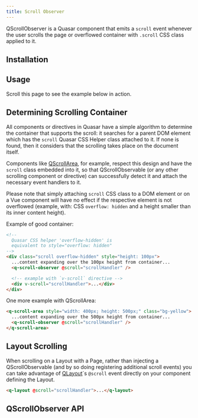 ```yaml
---
title: Scroll Observer
---
```

QScrollObserver is a Quasar component that emits a `scroll` event whenever the user scrolls the page or overflowed container with `.scroll` CSS class applied to it.

## Installation
<doc-installation components="QScrollObserver" />

## Usage
Scroll this page to see the example below in action.

<doc-example title="Basic" file="QScrollObserver/Basic" />

## Determining Scrolling Container
All components or directives in Quasar have a simple algorithm to determine the container that supports the scroll: it searches for a parent DOM element which has the `scroll` Quasar CSS Helper class attached to it. If none is found, then it considers that the scrolling takes place on the document itself.

Components like [QScrollArea](/vue-components/scroll-area), for example, respect this design and have the `scroll` class embedded into it, so that QScrollObservable (or any other scrolling component or directive) can successfully detect it and attach the necessary event handlers to it.

Please note that simply attaching `scroll` CSS class to a DOM element or on a Vue component will have no effect if the respective element is not overflowed (example, with: CSS `overflow: hidden` and a height smaller than its inner content height).

Example of good container:
```html
<!--
  Quasar CSS helper 'overflow-hidden' is
  equivalent to style="overflow: hidden"
-->
<div class="scroll overflow-hidden" style="height: 100px">
  ...content expanding over the 100px height from container...
  <q-scroll-observer @scroll="scrollHandler" />

  <!-- example with `v-scroll` directive -->
  <div v-scroll="scrollHandler">...</div>
</div>
```

One more example with QScrollArea:
```html
<q-scroll-area style="width: 400px; height: 500px;" class="bg-yellow">
  ...content expanding over the 500px height from container...
  <q-scroll-observer @scroll="scrollHandler" />
</q-scroll-area>
```

## Layout Scrolling
When scrolling on a Layout with a Page, rather than injecting a QScrollObservable (and by so doing registering additional scroll events) you can take advantage of [QLayout](/components/layout.html)´s `@scroll` event directly on your component defining the Layout.

```html
<q-layout @scroll="scrollHandler">...</q-layout>
```

## QScrollObserver API
<doc-api file="QScrollObserver" />
